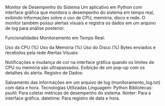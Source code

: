 Monitor de Desempenho do Sistema
Um aplicativo em Python com interface gráfica que monitora o desempenho do sistema em tempo real, exibindo informações sobre o uso de CPU, memória, disco e rede. O monitor também possui alertas visuais e registra os dados em um arquivo de log para análise posterior.

Funcionalidades
Monitoramento em Tempo Real:

Uso da CPU (%)
Uso da Memória (%)
Uso do Disco (%)
Bytes enviados e recebidos pela rede
Alertas Visuais:

Notificações e mudança de cor na interface gráfica quando os limites de CPU ou memória são ultrapassados.
Exibição de um pop-up com os detalhes do alerta.
Registro de Dados:

Salvamento das informações em um arquivo de log (monitoramento_log.txt) com data e hora.
Tecnologias Utilizadas
Linguagem: Python
Bibliotecas:
psutil: Para coletar métricas de desempenho do sistema.
tkinter: Para a interface gráfica.
datetime: Para registro de data e hora.
